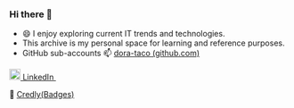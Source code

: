 ### Hi there 👋

- 😄 I enjoy exploring current IT trends and technologies.
- This archive is my personal space for learning and reference purposes.
- GitHub sub-accounts 📫 [dora-taco (github.com)](https://github.com/dora-taco)
<!--
-  If you're interested in finding repositories that contain my work,
-  📫 ```please click on "Repositories" and then filter by "Type: Sources" ```.
-->
<!--
### sub-accounts
- [dora-taco (github.com)](https://github.com/dora-taco)
 - [skeletonKim (github.com)](https://github.com/skeletonKim/software-architect-mindmap) -->


<a href="https://www.linkedin.com/in/taeho-kim-718020157/" rel="nofollow noreferrer">
  <img src="https://content.linkedin.com/content/dam/me/business/en-us/amp/brand-site/v2/bg/LI-Bug.svg.original.svg" alt="linkedin" width=20> LinkedIn
</a> &nbsp;

📛 [Credly(Badges)](https://www.credly.com/users/taeho-kim.16c9c429)

<!--
[![Github stats](https://github-readme-stats.vercel.app/api?username=kimtth&hide=prs,contribs&count_private=true&include_all_commits=true&show_icons=true)](https://github.com/kimtth)
-->
<!--
[![My Awesome Stats](https://awesome-github-stats.azurewebsites.net/user-stats/kimtth?cardType=level&preferLogin=false)](https://git.io/awesome-stats-card)
-->
<!--
[![Top Langs](https://github-readme-stats.vercel.app/api/top-langs/?username=kimtth&langs_count=10&hide=GAP,jupyter%20notebook&layout=compact)](https://github.com/kimtth)
-->
<!--
**kimtth/kimtth** is a ✨ _special_ ✨ repository because its `README.md` (this file) appears on your GitHub profile.

Here are some ideas to get you started:

- 🔭 I’m currently working on ...
- 🌱 I’m currently learning ...
- 👯 I’m looking to collaborate on ...
- 🤔 I’m looking for help with ...
- 💬 Ask me about ...
- 📫 How to reach me: ...
- 😄 Pronouns: ...
- ⚡ Fun fact: ...
-->
